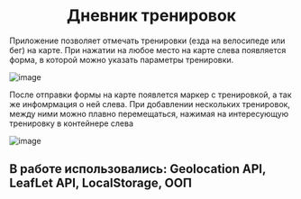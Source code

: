<h1 style="text-align: center">Дневник тренировок</h1>
<p>Приложение позволяет отмечать тренировки (езда на велосипеде или бег) на карте. При нажатии на любое место на карте слева появляется форма, в которой можно указать параметры тренировки. </p>

![image](https://github.com/mesanyaa/WorkoutDiary/assets/115028083/f6f85d1c-78cc-46f0-9848-9fb8789eeb98)

<p>После отправки формы на карте появлется маркер с тренировкой, а так же инфомрмация о ней слева. При добавлении нескольких тренировок, между ними можно плавно перемещаться, нажимая на интересующую тренировку в контейнере слева</p>

![image](https://github.com/mesanyaa/WorkoutDiary/assets/115028083/d6636290-5e73-41a1-8d16-1eb75c7406d8)


<h2>В работе использовались: Geolocation API, LeafLet API, LocalStorage, ООП</h2>
